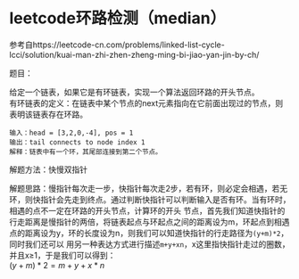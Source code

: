 # leetcode环路检测（median）

参考自https://leetcode-cn.com/problems/linked-list-cycle-lcci/solution/kuai-man-zhi-zhen-zheng-ming-bi-jiao-yan-jin-by-ch/

题目：

给定一个链表，如果它是有环链表，实现一个算法返回环路的开头节点。  
有环链表的定义：在链表中某个节点的next元素指向在它前面出现过的节点，则表明该链表存在环路。

```
输入：head = [3,2,0,-4], pos = 1
输出：tail connects to node index 1
解释：链表中有一个环，其尾部连接到第二个节点。
```

解题方法：快慢双指针

解题思路：慢指针每次走一步，快指针每次走2步，若有环，则必定会相遇，若无环，则快指针会先走到终点。通过判断快指针可以判断输入是否有环。当有环时，相遇的点不一定在环路的开头节点，计算环的开头
节点，首先我们知道快指针的行走距离是慢指针的两倍，将链表起点与环起点之间的距离设为m，环起点到相遇点的距离设为y，环的长度设为n，则我们可以知道快指针的行走路径为`(y+m)*2`，同时我们还可以
用另一种表达方式进行描述`m+y+xn`，x这里指快指针走过的圈数，并且x$\geq$1，于是我们可以得到：  
$(y+m)*2 = m+y+x*n$
